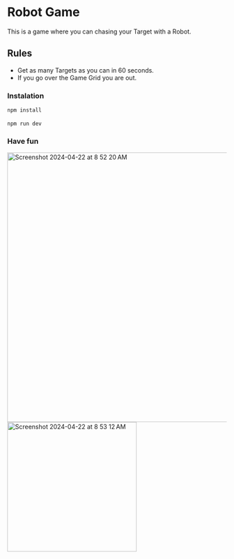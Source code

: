 # Robot Game

This is a game where you can chasing your Target with a Robot.

## Rules

- Get as many Targets as you can in 60 seconds.
- If you go over the Game Grid you are out.

### Instalation

```npm install```</br>
</br>
```npm run dev```</br>

### Have fun
<img width="618" alt="Screenshot 2024-04-22 at 8 52 20 AM" src="https://github.com/LucasCraveiro/RobotGame/assets/32401792/32044385-caee-47a3-a1e8-bae848c3ee3c">
</br>
<img width="297" alt="Screenshot 2024-04-22 at 8 53 12 AM" src="https://github.com/LucasCraveiro/RobotGame/assets/32401792/cf281dfb-8e6a-4aa7-bb4f-857f640191ab">
